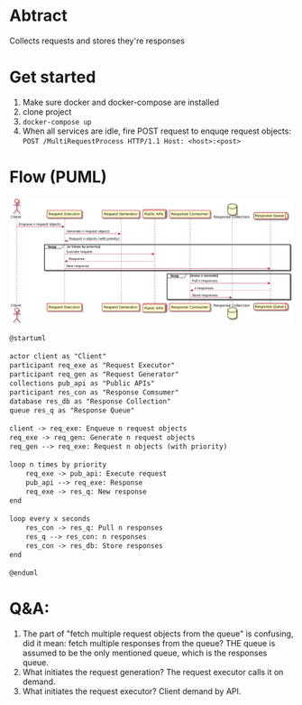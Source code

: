 # Abtract

Collects requests and stores they're responses

# Get started

1. Make sure docker and docker-compose are installed
2. clone project
3. `docker-compose up`
4. When all services are idle, fire POST request to enquqe request objects:
`
POST /MultiRequestProcess HTTP/1.1
Host: <host>:<post>
`

# Flow (PUML)

![Diagram](flow.png)

```puml
@startuml

actor client as "Client"
participant req_exe as "Request Executor"
participant req_gen as "Request Generator"
collections pub_api as "Public APIs"
participant res_con as "Response Comsumer"
database res_db as "Response Collection"
queue res_q as "Response Queue"

client -> req_exe: Enqueue n request objects
req_exe -> req_gen: Generate n request objects
req_gen --> req_exe: Request n objects (with priority)

loop n times by priority
    req_exe -> pub_api: Execute request
    pub_api --> req_exe: Response
    req_exe -> res_q: New response
end

loop every x seconds
    res_con -> res_q: Pull n responses
    res_q --> res_con: n responses
    res_con -> res_db: Store responses
end

@enduml
```

# Q&A:
1. The part of "fetch multiple request objects from the queue" is confusing, did it mean: fetch multiple responses from the queue? THE queue is assumed to be the only mentioned queue, which is the responses queue.
2. What initiates the request generation? The request executor calls it on demand.
3. What initiates the request executor? Client demand by API.
